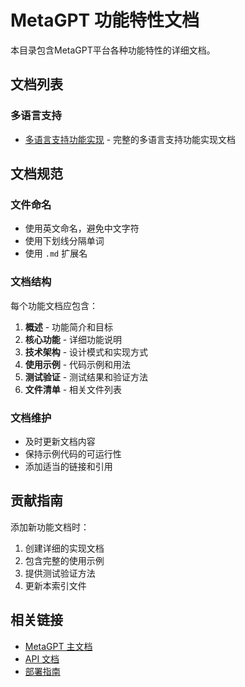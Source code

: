 # MetaGPT 功能特性文档

本目录包含MetaGPT平台各种功能特性的详细文档。

## 文档列表

### 多语言支持
- [多语言支持功能实现](./multilingual_support.md) - 完整的多语言支持功能实现文档

## 文档规范

### 文件命名
- 使用英文命名，避免中文字符
- 使用下划线分隔单词
- 使用 `.md` 扩展名

### 文档结构
每个功能文档应包含：
1. **概述** - 功能简介和目标
2. **核心功能** - 详细功能说明
3. **技术架构** - 设计模式和实现方式
4. **使用示例** - 代码示例和用法
5. **测试验证** - 测试结果和验证方法
6. **文件清单** - 相关文件列表

### 文档维护
- 及时更新文档内容
- 保持示例代码的可运行性
- 添加适当的链接和引用

## 贡献指南

添加新功能文档时：
1. 创建详细的实现文档
2. 包含完整的使用示例
3. 提供测试验证方法
4. 更新本索引文件

## 相关链接

- [MetaGPT 主文档](../README.md)
- [API 文档](../api/)
- [部署指南](../deployment/) 